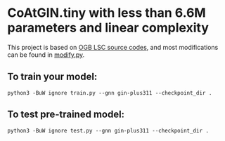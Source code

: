 # CoAtGIN.tiny with less than 6.6M parameters and linear complexity

This project is based on [OGB LSC source
codes](https://github.com/snap-stanford/ogb/tree/master/examples/lsc/wikikg90m-v2),
and most modifications can be found in
[modify.py](https://github.com/xfcui/CoAtGIN/blob/main/model.tiny/modify.py).

## To train your model:
```
python3 -BuW ignore train.py --gnn gin-plus311 --checkpoint_dir .
```

## To test pre-trained model:
```
python3 -BuW ignore test.py --gnn gin-plus311 --checkpoint_dir .
```

